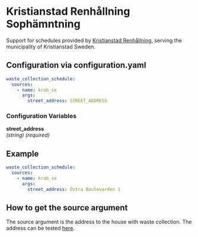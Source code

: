 # Kristianstad Renhållning Sophämntning

Support for schedules provided by [Kristianstad Renhållning](https://renhallningen-kristianstad.se/villa-fritidshus/tomning-av-sopkarl/tomningschema/), serving the municipality of Kristianstad Sweden.

## Configuration via configuration.yaml

```yaml
waste_collection_schedule:
  sources:
    - name: krab_se
      args:
        street_address: STREET_ADDRESS
```

### Configuration Variables

**street_address**  
*(string) (required)*

## Example

```yaml
waste_collection_schedule:
  sources:
    - name: krab_se
      args:
        street_address: Östra Boulevarden 1
```

## How to get the source argument

The source argument is the address to the house with waste collection. The address can be tested [here](https://renhallningen-kristianstad.se/villa-fritidshus/tomning-av-sopkarl/tomningschema/).
